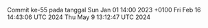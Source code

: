 Commit ke-55 pada tanggal Sun Jan 01 14:00 2023 +0100
Fri Feb 16 14:43:06 UTC 2024
Thu May  9 13:12:47 UTC 2024
